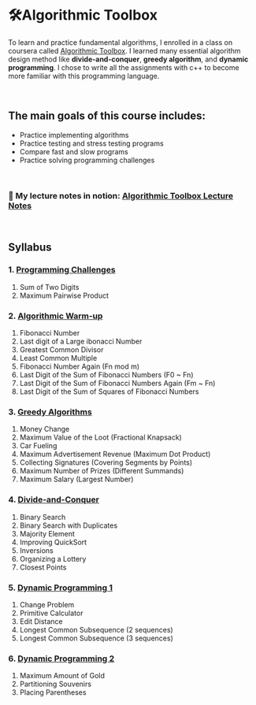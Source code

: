 # 🛠Algorithmic Toolbox
To learn and practice fundamental algorithms, I enrolled in a class on coursera called [Algorithmic Toolbox](https://www.coursera.org/learn/algorithmic-toolbox).
I learned many essential algorithm design method like __divide-and-conquer__, __greedy algorithm__, and __dynamic programming__.
I chose to write all the assignments with c++ to become more familiar with this programming language.

&nbsp;

## The main goals of this course includes:

- Practice implementing algorithms
- Practice testing and stress testing programs
- Compare fast and slow programs
- Practice solving programming challenges

&nbsp;

### 📘 My lecture notes in notion: [Algorithmic Toolbox Lecture Notes](https://shore-pajama-c59.notion.site/Algorithms-cea6c31fbb0747ccb9ee933a682f2108)

&nbsp;

## Syllabus

### 1. [Programming Challenges](https://github.com/JuoTungChen/Algorithmic_toolbox/tree/master/week1)
1. Sum of Two Digits
2. Maximum Pairwise Product
   
### 2. [Algorithmic Warm-up](https://github.com/JuoTungChen/Algorithmic_toolbox/tree/master/week2)
1. Fibonacci Number
2. Last digit of a Large ibonacci Number
3. Greatest Common Divisor
4. Least Common Multiple
5. Fibonacci Number Again (Fn mod m)
6. Last Digit of the Sum of Fibonacci Numbers (F0 ~ Fn)
7. Last Digit of the Sum of Fibonacci Numbers Again (Fm ~ Fn)
8. Last Digit of the Sum of Squares of Fibonacci Numbers
   
### 3. [Greedy Algorithms](https://github.com/JuoTungChen/Algorithmic_toolbox/tree/master/week3)
1. Money Change
2. Maximum Value of the Loot (Fractional Knapsack)
3. Car Fueling
4. Maximum Advertisement Revenue (Maximum Dot Product)
5. Collecting Signatures (Covering Segments by Points)
6. Maximum Number of Prizes (Different Summands)
7. Maximum Salary (Largest Number)
   
### 4. [Divide-and-Conquer](https://github.com/JuoTungChen/Algorithmic_toolbox/tree/master/week4)
1. Binary Search
2. Binary Search with Duplicates
3. Majority Element
4. Improving QuickSort
5. Inversions
6. Organizing a Lottery
7. Closest Points
   
### 5. [Dynamic Programming 1](https://github.com/JuoTungChen/Algorithmic_toolbox/tree/master/week5)
1. Change Problem
2. Primitive Calculator
3. Edit Distance
4. Longest Common Subsequence (2 sequences)
5. Longest Common Subsequence (3 sequences)

### 6. [Dynamic Programming 2](https://github.com/JuoTungChen/Algorithmic_toolbox/tree/master/week6)
1. Maximum Amount of Gold
2. Partitioning Souvenirs
3. Placing Parentheses



